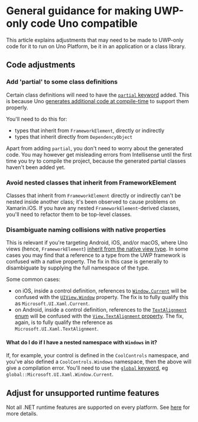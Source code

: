# General guidance for making UWP-only code Uno compatible

This article explains adjustments that may need to be made to UWP-only code for it to run on Uno Platform, be it in an application or a class library.

## Code adjustments

### Add 'partial' to some class definitions

Certain class definitions will need to have the [`partial` keyword](https://docs.microsoft.com/en-us/dotnet/csharp/language-reference/keywords/partial-type) added. This is because Uno [generates additional code at compile-time](./uno-development/uno-internals-overview.md#dependencyobject-implementation-generator) to support them properly.

You'll need to do this for:

 - types that inherit from `FrameworkElement`, directly or indirectly
 - types that inherit directly from `DependencyObject`

Apart from adding `partial`, you don't need to worry about the generated code. You may however get misleading errors from Intellisense until the first time you try to compile the project, because the generated partial classes haven't been added yet.

### Avoid nested classes that inherit from FrameworkElement

Classes that inherit from `FrameworkElement` directly or indirectly can't be nested inside another class; it's been observed to cause problems on Xamarin.iOS. If you have any nested `FrameworkElement`-derived classes, you'll need to refactor them to be top-level classes.

### Disambiguate naming collisions with native properties

This is relevant if you're targeting Android, iOS, and/or macOS, where Uno views (hence, `FrameworkElement`) [inherit from the native view type](native-views.md). In some cases you may find that a reference to a type from the UWP framework is confused with a native property. The fix in this case is generally to disambiguate by supplying the full namespace of the type.

Some common cases:

 - on iOS, inside a control definition, references to [`Window.Current`](https://docs.microsoft.com/en-us/uwp/api/windows.ui.xaml.window.current) will be confused with the [`UIView.Window`](https://docs.microsoft.com/en-us/dotnet/api/uikit.uiview.window) property. The fix is to fully qualify this as `Microsoft.UI.Xaml.Current`. 
 - on Android, inside a control definition, references to the [`TextAlignment` enum](https://docs.microsoft.com/en-us/uwp/api/windows.ui.xaml.textalignment) will be confused with the [`View.TextAlignment` property](https://docs.microsoft.com/en-us/dotnet/api/android.views.view.textalignment). The fix, again, is to fully qualify the reference as `Microsoft.UI.Xaml.TextAlignment`.

#### What do I do if I have a nested namespace with `Windows` in it?

If, for example, your control is defined in the `CoolControls` namespace, and you've also defined a `CoolControls.Windows` namespace, then the above will give a compilation error. You'll need to use the [`global` keyword](https://docs.microsoft.com/en-us/dotnet/csharp/language-reference/operators/namespace-alias-qualifier), eg `global::Microsoft.UI.Xaml.Window.Current`.

## Adjust for unsupported runtime features

Not all .NET runtime features are supported on every platform. See [here](migrating-before-you-start.md) for more details.